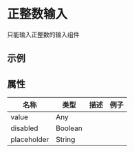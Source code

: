 # 正整数输入    
只能输入正整数的输入组件

## 示例  
<Demo>
  <InputPositiveIntDemo />
</Demo>

## 属性  
| 名称 | 类型 | 描述 | 例子 |  
| ---- | ---- | ---- | ---- |
| value | Any | | |  
| disabled | Boolean |  | |  
| placeholder | String |  | |

<Comment />